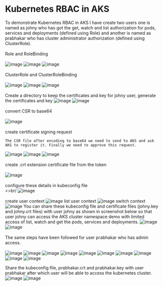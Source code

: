 # Kubernetes RBAC in AKS
To demonstrate Kubernetes RBAC in AKS I have create two users one is named as johny who has got the get, watch and list authorization for pods, services and deployments (defined using Role) and another is named as prabhakar who has cluster administrator authorization (defined using ClusterRole).
<br><br/>
Role and RoleBinding
<br><br/>
![image](https://github.com/singhritesh85/AKS-Authentication-Authorization/assets/56765895/072a4ffd-21ae-4b2d-802f-65b4a8f5e359)
![image](https://github.com/singhritesh85/AKS-Authentication-Authorization/assets/56765895/7ef92f5a-6cdb-4a1d-8cbf-352571922e41)
![image](https://github.com/singhritesh85/AKS-Authentication-Authorization/assets/56765895/76f622a8-cb45-4c9c-8b44-28bd554ac121)
<br><br/>
ClusterRole and ClusterRoleBinding
<br><br/>
![image](https://github.com/singhritesh85/AKS-Authentication-Authorization/assets/56765895/7f0946bf-43c6-4ecc-a684-4fce022f569f)
![image](https://github.com/singhritesh85/AKS-Authentication-Authorization/assets/56765895/f574c6c3-708b-43c6-b234-3492a35d0b14)
![image](https://github.com/singhritesh85/AKS-Authentication-Authorization/assets/56765895/5b21259a-2644-4ce3-a0b1-22345eb72659)
<br><br/>
Create a directory to keep the certificates and key for johny user, generate the certificates and key
![image](https://github.com/singhritesh85/AKS-Authentication-Authorization/assets/56765895/1b019d52-a0e9-427b-a19a-3703f70d013b)
![image](https://github.com/singhritesh85/AKS-Authentication-Authorization/assets/56765895/1918c3d9-5516-434a-9df7-a8300866a439)
<br><br/>
convert CSR to base64
<br><br/>
![image](https://github.com/singhritesh85/AKS-Authentication-Authorization/assets/56765895/45fb8b22-7bdd-45e8-848b-826abf76373f)
<br><br/>
create certificate signing request
```
The CSR file after encoding to base64 we need to send to AKS and ask AKS to register it. Finally we need to approve this request.
```
![image](https://github.com/singhritesh85/AKS-Authentication-Authorization/assets/56765895/15d418d0-de3a-4a3d-8bc3-864b850994db)
![image](https://github.com/singhritesh85/AKS-Authentication-Authorization/assets/56765895/863394b7-1fe2-47a5-a760-82f18e62ad3d)
![image](https://github.com/singhritesh85/AKS-Authentication-Authorization/assets/56765895/135c14cd-bccd-4537-8375-626b3d326527)
<br><br/>
create .crt extension certificate file from the token
<br><br/>
![image](https://github.com/singhritesh85/AKS-Authentication-Authorization/assets/56765895/e854a4f8-5ca6-46bb-a626-690e6dba19df)
<br><br/>
configure these details in kubeconfig file
<br><>br/
![image](https://github.com/singhritesh85/AKS-Authentication-Authorization/assets/56765895/4425ad30-c551-4420-86bb-64f4e4bcccdd)
<br><br/>
create user context
![image](https://github.com/singhritesh85/AKS-Authentication-Authorization/assets/56765895/00da6f51-c634-444b-b5c9-5349c99d37bc)
list user context
![image](https://github.com/singhritesh85/AKS-Authentication-Authorization/assets/56765895/6540d0d5-a4a6-42f9-b8a2-24ff39d407e0)
switch context
![image](https://github.com/singhritesh85/AKS-Authentication-Authorization/assets/56765895/e46f8aa4-cc80-4dcf-b16f-b554359673f7)
You can share these kubeconfig file and certificate files (johny.key and johny.crt files) with user johny as shown in screenshot below so that user johny can access the AKS cluster namespace demo with limited access of list, watch and get the pods, services and deployments.
![image](https://github.com/singhritesh85/AKS-Authentication-Authorization/assets/56765895/159631d8-74a6-4709-8b55-6d0e08ccd797)
![image](https://github.com/singhritesh85/AKS-Authentication-Authorization/assets/56765895/671221f3-b051-47e6-9447-708abc07ca44)
<br> <br/>
The same steps have been followed for user prabhakar who has admin access.
<br><br/>
![image](https://github.com/singhritesh85/AKS-Authentication-Authorization/assets/56765895/90de5210-51fb-466b-a8dc-80a9533e84aa)
![image](https://github.com/singhritesh85/AKS-Authentication-Authorization/assets/56765895/b3efa592-afc5-4c98-83fb-845906b30e99)
![image](https://github.com/singhritesh85/AKS-Authentication-Authorization/assets/56765895/76587e03-7132-44c5-a6a8-95eed3eba4b7)
![image](https://github.com/singhritesh85/AKS-Authentication-Authorization/assets/56765895/119b9a0f-888d-4f5a-89d2-ab94f779ff47)
![image](https://github.com/singhritesh85/AKS-Authentication-Authorization/assets/56765895/ad0db008-9677-4eff-9332-4f91919de282)
![image](https://github.com/singhritesh85/AKS-Authentication-Authorization/assets/56765895/19217040-60df-4828-b8bf-c94eb3fa589e)
![image](https://github.com/singhritesh85/AKS-Authentication-Authorization/assets/56765895/5b3752de-7965-49da-9a09-93cf8986e3a3)
![image](https://github.com/singhritesh85/AKS-Authentication-Authorization/assets/56765895/a6032a27-6c00-44e9-b39e-bcc8d10e3fb6)
![image](https://github.com/singhritesh85/AKS-Authentication-Authorization/assets/56765895/b87ba5ef-52c8-4491-b838-cb731642444e)
![image](https://github.com/singhritesh85/AKS-Authentication-Authorization/assets/56765895/1227ad91-ff69-4579-8469-72197480eb2b)

Share the kubeconfig file, prabhakar.crt and prabhakar.key with user prabhakar after which user will be able to access the kubernetes cluster.
![image](https://github.com/singhritesh85/AKS-Authentication-Authorization/assets/56765895/927ac6da-7072-437b-9897-f0ad457cb639)
![image](https://github.com/singhritesh85/AKS-Authentication-Authorization/assets/56765895/2e1ca319-9cc8-447d-a304-ce6b4cb7c68d)
